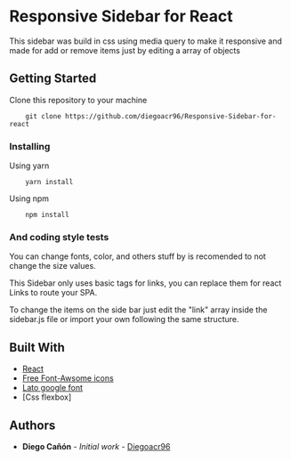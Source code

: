 # Responsive Sidebar for React

This sidebar was build in css using media query to make it responsive and made for add or remove items just by editing a array of objects

## Getting Started

Clone this repository to your machine

```
    git clone https://github.com/diegoacr96/Responsive-Sidebar-for-react
```


### Installing

Using yarn

```
    yarn install
```

Using npm

```
    npm install
```

### And coding style tests

You can change fonts, color, and others stuff by is recomended to not change the size values. 

This Sidebar only uses basic _<a>_ tags for links, you can replace them for react Links to route your SPA.

To change the items on the side bar just edit the "link" array inside the sidebar.js file or import your own following the same structure.


## Built With

* [React](https://es.reactjs.org/)
* [Free Font-Awsome icons](https://fontawesome.com)
* [Lato google font](https://fonts.google.com/specimen/Lato?sidebar.open&selection.family=Lato)
* [Css flexbox]


## Authors

* **Diego Cañón** - *Initial work* - [Diegoacr96](https://github.com/diegoacr96/)